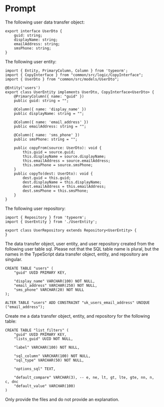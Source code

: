 # Prompt

The following user data transfer object:

```
export interface UserDto {
    guid: string;
    displayName: string;
    emailAddress: string;
    smsPhone: string;
}
```

The following user entity:

```
import { Entity, PrimaryColumn, Column } from 'typeorm';
import { CopyInterface } from "common/src/logic/CopyInterface";
import { UserDto } from "common/src/models/UserDto";

@Entity('users')
export class UserEntity implements UserDto, CopyInterface<UserDto> {
	@PrimaryColumn({ name: "guid" })
	public guid: string = "";

	@Column({ name: 'display_name' })
	public displayName: string = "";

	@Column({ name: 'email_address' })
	public emailAddress: string = "";

	@Column({ name: 'sms_phone' })
	public smsPhone: string = "";

	public copyFrom(source: UserDto): void {
		this.guid = source.guid;
		this.displayName = source.displayName;
		this.emailAddress = source.emailAddress;
		this.smsPhone = source.smsPhone;
	}
	public copyTo(dest: UserDto): void {
		dest.guid = this.guid;
		dest.displayName = this.displayName;
		dest.emailAddress = this.emailAddress;
		dest.smsPhone = this.smsPhone;
	}
}
```

The following user repository:

```
import { Repository } from 'typeorm';
import { UserEntity } from './UserEntity';

export class UserRepository extends Repository<UserEntity> {
}
```

The data transfer object, user entity, and user repository created from the following user table sql.  Please not that the SQL table name is plural, but the names in the TypeScript data transfer object, entity, and repository are singular.

```
CREATE TABLE "users" (
	"guid" UUID PRIMARY KEY,

	"display_name" VARCHAR(100) NOT NULL,
	"email_address" VARCHAR(250) NOT NULL,
	"sms_phone" VARCHAR(20) NOT NULL
);

ALTER TABLE "users" ADD CONSTRAINT "uk_users_email_address" UNIQUE ("email_address");
```

Create me a data transfer object, entity, and repository for the following table:

```
CREATE TABLE "list_filters" ( 
    "guid" UUID PRIMARY KEY,
    "lists_guid" UUID NOT NULL,

    "label" VARCHAR(100) NOT NULL,

    "sql_column" VARCHAR(100) NOT NULL,
    "sql_type" VARCHAR(50) NOT NULL,

    "options_sql" TEXT,

    "default_compare" VARCHAR(3), -- e, ne, lt, gt, lte, gte, nn, n, c, dnc
    "default_value" VARCHAR(100)
)
```

Only provide the files and do not provide an explanation.